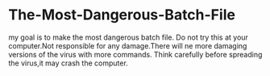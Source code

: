 # The-Most-Dangerous-Batch-File
my goal is to make the most dangerous batch file. 
Do not try this at your computer.Not responsible for any damage.There will ne more damaging versions of the virus with more commands.
Think carefully before spreading the virus,it may crash the computer.

